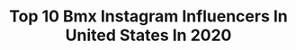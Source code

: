 ---
title: Top 10 Bmx Instagram Influencers In United States In 2020
description: >-
  Find top bmx Instagram influencers in United States in 2020. Most popular hashtags: #bmx #ny #albany #stayhome.
platform: Instagram
profiles:
  - username: "domsimoncini"
    fullname: >-
      Dominick Simoncini
    location: "United States"
    followers: 110948
    engagement: 219
    commentsToLikes: 0.012111
    id: ck0vx9eiixtce0i19jsh30x64
    verified: false
    hashtags: "#bmx, #yfsi, #5050skatepark, #brobro"
  - username: "jorisdaudet33"
    fullname: >-
      Joris Daudet
    location: "United States"
    followers: 50273
    engagement: 698
    commentsToLikes: 0.004790
    id: ck0twxqrth74a0i190l8k0x72
    verified: true
    hashtags: "#kaifight77, #33, #tbt, #stayhome"
  - username: "willgrant"
    fullname: >-
      Will Grant
    location: "United States"
    followers: 91219
    engagement: 220
    commentsToLikes: 0.019082
    id: ck0vzu25pawks0i19y30zmck1
    verified: false
    hashtags: "#nofilter, #mightdeletelater, #corsacrew"
  - username: "krobbmx"
    fullname: >-
      Kevin Robinson
    location: "United States"
    followers: 17523
    engagement: 1083
    commentsToLikes: 0.076754
    id: ck5hdjgunnr0r0i112vgoai22
    verified: false
    hashtags: "#blackrockschool, #boom, #nerfgun, #happybirthday"
  - username: "metalcomedy"
    fullname: >-
      Blayne Smith
    location: "United States"
    followers: 7457
    engagement: 992
    commentsToLikes: 0.028673
    id: ck0vv9ps1o66h0i196flqozji
    verified: false
    hashtags: ""
  - username: "d_niiiccceee"
    fullname: >-
      Dimitri McCombs
    location: "United States"
    followers: 12494
    engagement: 377
    commentsToLikes: 0.033968
    id: ck55lhelm1km70i11syn2ha7e
    verified: false
    hashtags: "#bluebanks, #ualbany, #streetbmx, #feeblegrind"
  - username: "75bradford"
    fullname: >-
      Joey Bradford
    location: "United States"
    followers: 10195
    engagement: 618
    commentsToLikes: 0.019017
    id: ck5cgpwnxpbrc0i11j8fu4v33
    verified: false
    hashtags: "#travel, #ridebmx, #hiking, #kyoto"
  - username: "mccreaisaac"
    fullname: >-
      Isaac McCrea
    location: "United States"
    followers: 2328
    engagement: 1886
    commentsToLikes: 0.049950
    id: ck0twm841fvlp0i19jj51f70o
    verified: false
    hashtags: "#noracup, #keepthatdogoutofmybus, #notakickout, #notahip"
  - username: "rachjones58"
    fullname: >-
      Rachel Jones
    location: "United States"
    followers: 8345
    engagement: 1032
    commentsToLikes: 0.014240
    id: ck0ueg73blbc40i195tugllgi
    verified: false
    hashtags: "#turkey, #allpawsaboard, #lovewins, #happyfallyall"
  - username: "alisepost11"
    fullname: >-
      Alise (Post) Willoughby
    location: "United States"
    followers: 68278
    engagement: 455
    commentsToLikes: 0.009887
    id: ck0vv5oddnnwq0i19o8jhi8jv
    verified: true
    hashtags: "#olympics, #kleanhydrate, #thirstythursday, #tokyo2021"
---